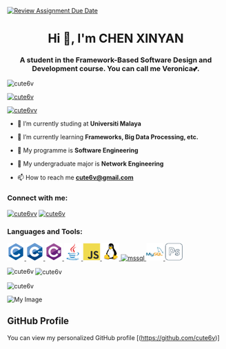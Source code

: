 [![Review Assignment Due Date](https://classroom.github.com/assets/deadline-readme-button-22041afd0340ce965d47ae6ef1cefeee28c7c493a6346c4f15d667ab976d596c.svg)](https://classroom.github.com/a/0MOLbOcH)
<h1 align="center">Hi 👋, I'm CHEN XINYAN</h1>
<h3 align="center">A student in the Framework-Based Software Design and Development course. You can call me Veronica💕.</h3>

<p align="left"> <img src="https://komarev.com/ghpvc/?username=cute6v&label=Profile%20views&color=0e75b6&style=flat" alt="cute6v" /> </p>

<p align="left"> <a href="https://github.com/ryo-ma/github-profile-trophy"><img src="https://github-profile-trophy.vercel.app/?username=cute6v" alt="cute6v" /></a> </p>

<p align="left"> <a href="https://twitter.com/cute6vv" target="blank"><img src="https://img.shields.io/twitter/follow/cute6vv?logo=twitter&style=for-the-badge" alt="cute6vv" /></a> </p>

- 🔭 I’m currently studing at **Universiti Malaya**

- 🌱 I’m currently learning **Frameworks, Big Data Processing, etc.**

- 👯 My programme is **Software Engineering**

- 🤝 My undergraduate major is **Network Engineering**

- 📫 How to reach me **cute6v@gmail.com**

<h3 align="left">Connect with me:</h3>
<p align="left">
<a href="https://twitter.com/cute6vv" target="blank"><img align="center" src="https://raw.githubusercontent.com/rahuldkjain/github-profile-readme-generator/master/src/images/icons/Social/twitter.svg" alt="cute6vv" height="30" width="40" /></a>
<a href="https://instagram.com/cute6v" target="blank"><img align="center" src="https://raw.githubusercontent.com/rahuldkjain/github-profile-readme-generator/master/src/images/icons/Social/instagram.svg" alt="cute6v" height="30" width="40" /></a>
</p>

<h3 align="left">Languages and Tools:</h3>
<p align="left"> <a href="https://www.cprogramming.com/" target="_blank" rel="noreferrer"> <img src="https://raw.githubusercontent.com/devicons/devicon/master/icons/c/c-original.svg" alt="c" width="40" height="40"/> </a> <a href="https://www.w3schools.com/cpp/" target="_blank" rel="noreferrer"> <img src="https://raw.githubusercontent.com/devicons/devicon/master/icons/cplusplus/cplusplus-original.svg" alt="cplusplus" width="40" height="40"/> </a> <a href="https://www.w3schools.com/cs/" target="_blank" rel="noreferrer"> <img src="https://raw.githubusercontent.com/devicons/devicon/master/icons/csharp/csharp-original.svg" alt="csharp" width="40" height="40"/> </a> <a href="https://www.java.com" target="_blank" rel="noreferrer"> <img src="https://raw.githubusercontent.com/devicons/devicon/master/icons/java/java-original.svg" alt="java" width="40" height="40"/> </a> <a href="https://developer.mozilla.org/en-US/docs/Web/JavaScript" target="_blank" rel="noreferrer"> <img src="https://raw.githubusercontent.com/devicons/devicon/master/icons/javascript/javascript-original.svg" alt="javascript" width="40" height="40"/> </a> <a href="https://www.linux.org/" target="_blank" rel="noreferrer"> <img src="https://raw.githubusercontent.com/devicons/devicon/master/icons/linux/linux-original.svg" alt="linux" width="40" height="40"/> </a> <a href="https://www.microsoft.com/en-us/sql-server" target="_blank" rel="noreferrer"> <img src="https://www.svgrepo.com/show/303229/microsoft-sql-server-logo.svg" alt="mssql" width="40" height="40"/> </a> <a href="https://www.mysql.com/" target="_blank" rel="noreferrer"> <img src="https://raw.githubusercontent.com/devicons/devicon/master/icons/mysql/mysql-original-wordmark.svg" alt="mysql" width="40" height="40"/> </a> <a href="https://www.photoshop.com/en" target="_blank" rel="noreferrer"> <img src="https://raw.githubusercontent.com/devicons/devicon/master/icons/photoshop/photoshop-line.svg" alt="photoshop" width="40" height="40"/> </a> </p>

<p><img align="left" src="https://github-readme-stats.vercel.app/api/top-langs?username=cute6v&show_icons=true&locale=en&layout=compact" alt="cute6v" /></p>

<p>&nbsp;<img align="center" src="https://github-readme-stats.vercel.app/api?username=cute6v&show_icons=true&locale=en" alt="cute6v" /></p>

<p><img align="center" src="https://github-readme-streak-stats.herokuapp.com/?user=cute6v&" alt="cute6v" /></p>


![My Image](profile.JPG)  <!-- Link to the uploaded image -->

## GitHub Profile

You can view my personalized GitHub profile  [(https://github.com/cute6v)]

